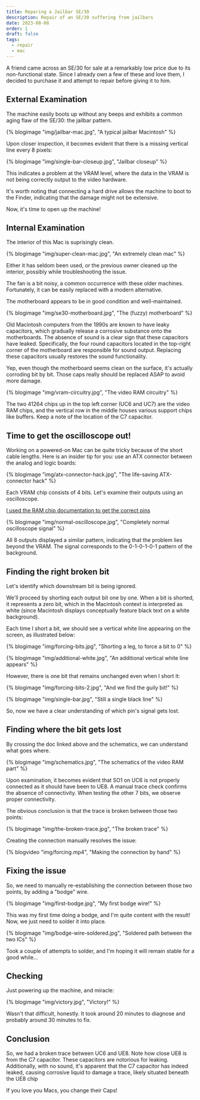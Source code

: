 ```yaml
---
title: Reparing a Jailbar SE/30
description: Repair of an SE/30 suffering from jailbars
date: 2023-08-08
order: 1
draft: false
tags:
  - repair
  - mac
---
```


A friend came across an SE/30 for sale at a remarkably low price due to its non-functional state. Since I already own a few of these and love them, I decided to purchase it and attempt to repair before giving it to him.

## External Examination

The machine easily boots up without any beeps and exhibits a common aging flaw of the SE/30: the jailbar pattern.

{% blogimage "img/jailbar-mac.jpg", "A typical jailbar Macintosh" %}

Upon closer inspection, it becomes evident that there is a missing vertical line every 8 pixels:

{% blogimage "img/single-bar-closeup.jpg", "Jailbar closeup" %}

This indicates a problem at the VRAM level, where the data in the VRAM is not being correctly output to the video hardware.

It's worth noting that connecting a hard drive allows the machine to boot to the Finder, indicating that the damage might not be extensive.
<!-- Note that connecting a hard drive lets the machine boot to the Finder, so there isn't too much damage. -->

Now, it's time to open up the machine!

## Internal Examination

The interior of this Mac is suprisingly clean.

{% blogimage "img/super-clean-mac.jpg", "An extremely clean mac" %}

Either it has seldom been used, or the previous owner cleaned up the interior, possibly while troubleshooting the issue.

The fan is a bit noisy, a common occurrence with these older machines. Fortunately, it can be easily replaced with a modern alternative.

The motherboard appears to be in good condition and well-maintained.

{% blogimage "img/se30-motherboard.jpg", "The (fuzzy) motherboard" %}

<!-- Old Macintoshes from the 90s have leaky caps, that slowly cover the motherboards with a corrosive juice. Having no sound is a tell-tale indication that the caps have leaked (the sound caps are the 4 round ones the top-right -- replacing them generally bring the sound back). -->

Old Macintosh computers from the 1990s are known to have leaky capacitors, which gradually release a corrosive substance onto the motherboards. The absence of sound is a clear sign that these capacitors have leaked. Specifically, the four round capacitors located in the top-right corner of the motherboard are responsible for sound output. Replacing these capacitors usually restores the sound functionality.

Yep, even though the motherboard seems clean on the surface, it's actually corroding bit by bit. Those caps really should be replaced ASAP to avoid more damage.

{% blogimage "img/vram-circuitry.jpg", "The video RAM circuitry" %}

The two 41264 chips up in the top left corner (UC6 and UC7) are the video RAM chips, and the vertical row in the middle houses various support chips like buffers. Keep a note of the location of the C7 capacitor.

## Time to get the oscilloscope out!

Working on a powered-on Mac can be quite tricky because of the short cable lengths. Here is an insider tip for you: use an ATX connector between the analog and logic boards:

{% blogimage "img/atx-connector-hack.jpg", "The life-saving ATX-connector hack" %}

Each VRAM chip consists of 4 bits. Let's examine their outputs using an oscilloscope.

<a href="public/NECED001-12A-1.pdf" target="_blank">I used the RAM chip documentation to get the correct pins</a>

{% blogimage "img/normal-oscilloscope.jpg", "Completely normal oscilloscope signal" %}

All 8 outputs displayed a similar pattern, indicating that the problem lies beyond the VRAM. The signal corresponds to the 0-1-0-1-0-1 pattern of the background.

## Finding the right broken bit

Let's identify which downstream bit is being ignored.

We'll proceed by shorting each output bit one by one. When a bit is shorted, it represents a zero bit, which in the Macintosh context is interpreted as white (since Macintosh displays conceptually feature black text on a white background).

Each time I short a bit, we should see a vertical white line appearing on the screen, as illustrated below:

{% blogimage "img/forcing-bits.jpg", "Shorting a leg, to force a bit to 0" %}

{% blogimage "img/additional-white.jpg", "An additional vertical white line appears" %}

However, there is one bit that remains unchanged even when I short it:

{% blogimage "img/forcing-bits-2.jpg", "And we find the guily bit!" %}

{% blogimage "img/single-bar.jpg", "Still a single black line" %}

So, now we have a clear understanding of which pin's signal gets lost.

## Finding where the bit gets lost

By crossing the doc linked above and the schematics, we can understand what goes where.

{% blogimage "img/schematics.jpg", "The schematics of the video RAM part" %}

Upon examination, it becomes evident that SO1 on UC6 is not properly connected as it should have been to UE8. A manual trace check confirms the absence of connectivity. When testing the other 7 bits, we observe proper connectivity.

The obvious conclusion is that the trace is broken between those two points:

{% blogimage "img/the-broken-trace.jpg", "The broken trace" %}

Creating the connection manually resolves the issue:

{% blogvideo "img/forcing.mp4", "Making the connection by hand" %}

## Fixing the issue

So, we need to manually re-establishing the connection between those two points, by adding a "bodge" wire.

{% blogimage "img/first-bodge.jpg", "My first bodge wire!" %}

This was my first time doing a bodge, and I'm quite content with the result! Now, we just need to solder it into place.

{% blogimage "img/bodge-wire-soldered.jpg", "Soldered path between the two ICs" %}

Took a couple of attempts to solder, and I'm hoping it will remain stable for a good while...

## Checking

Just powering up the machine, and miracle:

{% blogimage "img/victory.jpg", "Victory!" %}

Wasn't that difficult, honestly. It took around 20 minutes to diagnose and probably around 30 minutes to fix.

## Conclusion

So, we had a broken trace between UC6 and UE8. Note how close UE8 is from the C7 capacitor. These capacitors are notorious for leaking. Additionally, with no sound, it's apparent that the C7 capacitor has indeed leaked, causing corrosive liquid to damage a trace, likely situated beneath the UE8 chip

If you love you Macs, you change their Caps!